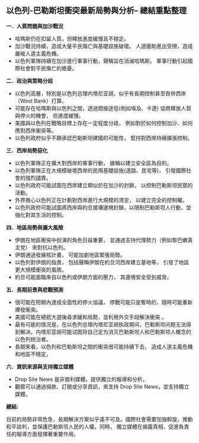 ## 以色列-巴勒斯坦衝突最新局勢與分析– 總結重點整理

**一．人質問題與加沙戰況**

*   哈瑪斯仍在扣留人質，但釋放進度緩慢且不穩定。
*   加沙戰況持續，造成大量平民傷亡與基礎設施破壞。 人道援助進出受限，造成嚴峻人道主義危機。
*   以色列軍隊持續在加沙進行軍事行動，聲稱旨在消滅哈瑪斯。 軍事行動引起國際社會對平民傷亡的擔憂。

**二．政治與策略分歧**

*   以色列高層，特別是以色列总理内塔尼亚胡，似乎有長期控制甚至吞併西岸（West Bank）打算。
*   可能存在哈瑪斯與以色列之間，透過間接途徑(例如埃及、卡達) 協商釋放人質與停火的機會， 但進度緩慢。
*   美國與以色列在戰略目標上存在一定程度分歧， 例如對於如何控制加沙、如何應對西岸衝突等。
*   以色列政府似乎不願承認巴勒斯坦建國的可能性， 堅持對西岸持續擴張控制。

**三．西岸局勢惡化**

*   以色列軍隊正在擴大對西岸的軍事行動， 據稱以建立安全區為目的。
*   以色列軍隊正在大規模破壞西岸的民用基礎設施(道路、民宅等)， 引發國際社會的強烈譴責。
*   以色列政府可能試圖在西岸建立類似於在加沙的封鎖， 以控制巴勒斯坦民眾的活動。
*   外界擔心以色列正在計劃對西岸進行大規模的清空， 以建立完全的控制權。
* 以色列政府可能試圖將西岸與約旦接壤邊境封鎖，以限制巴勒斯坦人行動，並強化對其生活的控制。

**四．地區局勢與擴大風險**

*   伊朗在地區衝突中扮演的角色日益重要， 並通過支持代理勢力（例如黎巴嫩真主党） 來對抗以色列。
*   伊朗通過發展核計畫， 可能加劇地區緊張局勢。
*   以色列對伊朗的指責， 包括聲稱伊朗在約旦河西岸建立基地等， 引發了地區更大規模衝突的風險。
*   約旦可能面臨來自以色列或伊朗方面的壓力， 其邊境安全受到威脅。

**五．長期前景與悲觀預測**

*   很可能在短期內達成全面性的停火協議， 停戰可能只是暫時的，隨時可能重新爆發衝突。
*   美國可能在總統大選後尋求緩和局勢，並利用外交手段解決衝突 。
*  最有可能的情況是，在以色列总理内塔尼亚胡执政期间，巴勒斯坦问题无法得到解决。内塔尼亚胡可能试图将自己定为消灭巴勒斯坦人和巴勒斯坦人概念的以色列统治者。
*   長期來看，以色列和巴勒斯坦之間的衝突很可能持續下去， 造成人道主義危機和地區不穩定。

**六．資訊來源與支持獨立媒體**

*   Drop Site News 是非營利媒體，提供獨立的報導和分析。
*   觀眾可以通過捐款、訂閱或分享資訊，來支持 Drop Site News，並支持獨立媒體。

**總結:**

目前的局勢非常危急，長期解決方案似乎遙不可及。國際社會需要加強斡旋，推動和平談判，並保護巴勒斯坦人民的人權。同時， 獨立媒體在揭露真相、促進負責任的報導方面發揮著重要作用。